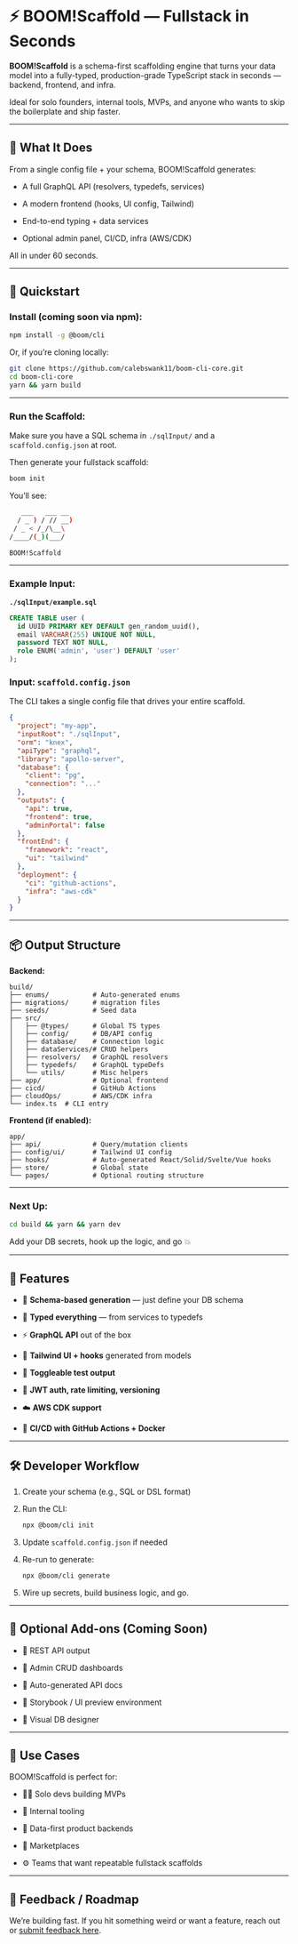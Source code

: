 
# ⚡ BOOM!Scaffold — Fullstack in Seconds

**BOOM!Scaffold** is a schema-first scaffolding engine that turns your data model into a fully-typed, production-grade TypeScript stack in seconds — backend, frontend, and infra.

Ideal for solo founders, internal tools, MVPs, and anyone who wants to skip the boilerplate and ship faster.

---

## 🚀 What It Does

From a single config file + your schema, BOOM!Scaffold generates:

- A full GraphQL API (resolvers, typedefs, services)
    
- A modern frontend (hooks, UI config, Tailwind)
    
- End-to-end typing + data services
    
- Optional admin panel, CI/CD, infra (AWS/CDK)
    

All in under 60 seconds.

---

## 🧪 Quickstart

### Install (coming soon via npm):

```bash
npm install -g @boom/cli
```

Or, if you’re cloning locally:

```bash
git clone https://github.com/calebswank11/boom-cli-core.git
cd boom-cli-core
yarn && yarn build
```

---
### Run the Scaffold:

Make sure you have a SQL schema in `./sqlInput/` and a `scaffold.config.json` at root.

Then generate your fullstack scaffold:

```bash
boom init
```

You’ll see:

```bash
   ___   ___ __
  / _ ) / // __)
 / _ < /_/\__\
/____/(_)(___/

BOOM!Scaffold
```

---

### Example Input:

**`./sqlInput/example.sql`**

```sql
CREATE TABLE user (
  id UUID PRIMARY KEY DEFAULT gen_random_uuid(),
  email VARCHAR(255) UNIQUE NOT NULL,
  password TEXT NOT NULL,
  role ENUM('admin', 'user') DEFAULT 'user'
);
```


### Input: `scaffold.config.json`

The CLI takes a single config file that drives your entire scaffold.

```json
{
  "project": "my-app",
  "inputRoot": "./sqlInput",
  "orm": "knex",
  "apiType": "graphql",
  "library": "apollo-server",
  "database": {
    "client": "pg",
    "connection": "..."
  },
  "outputs": {
    "api": true,
    "frontend": true,
    "adminPortal": false
  },
  "frontEnd": {
    "framework": "react",
    "ui": "tailwind"
  },
  "deployment": {
    "ci": "github-actions",
    "infra": "aws-cdk"
  }
}
```

---

## 📦 Output Structure

**Backend:**

```
build/
├── enums/           # Auto-generated enums
├── migrations/      # migration files
├── seeds/           # Seed data
├── src/
│   ├── @types/      # Global TS types
│   ├── config/      # DB/API config
│   ├── database/    # Connection logic
│   ├── dataServices/# CRUD helpers
│   ├── resolvers/   # GraphQL resolvers
│   ├── typedefs/    # GraphQL typeDefs
│   └── utils/       # Misc helpers
├── app/             # Optional frontend
├── cicd/            # GitHub Actions
├── cloudOps/        # AWS/CDK infra
└── index.ts  # CLI entry
```

**Frontend (if enabled):**

```
app/
├── api/             # Query/mutation clients
├── config/ui/       # Tailwind UI config
├── hooks/           # Auto-generated React/Solid/Svelte/Vue hooks
├── store/           # Global state
└── pages/           # Optional routing structure
```

---

### Next Up:

```bash
cd build && yarn && yarn dev
```

Add your DB secrets, hook up the logic, and go 💥

---

## 🔧 Features

- 🧠 **Schema-based generation** — just define your DB schema
    
- 🧬 **Typed everything** — from services to typedefs
    
- ⚡ **GraphQL API** out of the box
    
- 🎨 **Tailwind UI + hooks** generated from models
    
- 🧪 **Toggleable test output**
    
- 🔐 **JWT auth, rate limiting, versioning**
    
- ☁️ **AWS CDK support**
    
- 🔄 **CI/CD with GitHub Actions + Docker**
    

---

## 🛠 Developer Workflow

1. Create your schema (e.g., SQL or DSL format)
    
2. Run the CLI:
    
    ```bash
    npx @boom/cli init
    ```
    
3. Update `scaffold.config.json` if needed
    
4. Re-run to generate:
    
    ```bash
    npx @boom/cli generate
    ```
    
5. Wire up secrets, build business logic, and go.
    

---

## 🧩 Optional Add-ons (Coming Soon)

- 🔧 REST API output
    
- 🧱 Admin CRUD dashboards
    
- 📘 Auto-generated API docs
    
- 🧪 Storybook / UI preview environment
    
- 🧮 Visual DB designer
    

---

## 📌 Use Cases

BOOM!Scaffold is perfect for:

- 🧑‍💻 Solo devs building MVPs
    
- 🏢 Internal tooling
    
- 🧬 Data-first product backends
    
- 🛒 Marketplaces
    
- ⚙️ Teams that want repeatable fullstack scaffolds
    

---

## 💬 Feedback / Roadmap

We’re building fast. If you hit something weird or want a feature, reach out or [submit feedback here](https://www.boomscaffold.com).
